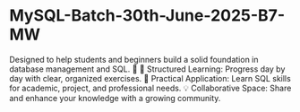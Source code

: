 # MySQL-Batch-30th-June-2025-B7-MW
Designed to help students and beginners build a solid foundation in database management and SQL. 🌟 📘 Structured Learning: Progress day by day with clear, organized exercises. 🎯 Practical Application: Learn SQL skills for academic, project, and professional needs. 💡 Collaborative Space: Share and enhance your knowledge with a growing community.
